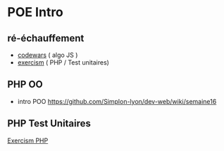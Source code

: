 # POE Intro

## ré-échauffement

- <a href="https://www.codewars.com/" target="_blank">codewars</a> ( algo JS )
- <a href="http://exercism.io/languages/php" target="_blank">exercism</a> ( PHP / Test unitaires)

## PHP OO

- intro POO https://github.com/Simplon-lyon/dev-web/wiki/semaine16

## PHP Test Unitaires

<a href="http://exercism.io/languages/php" target="_blank">Exercism PHP</a>